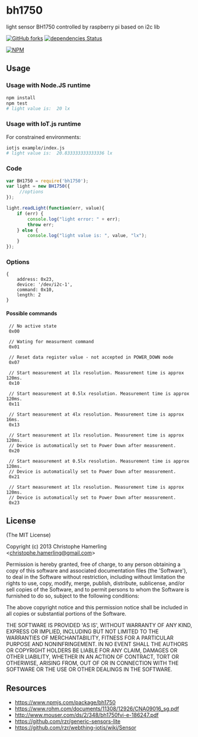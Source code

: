 # bh1750

light sensor BH1750 controlled by raspberry pi based on i2c lib

[![GitHub forks](https://img.shields.io/github/forks/miroRucka/bh1750.svg?style=social&label=Fork&maxAge=2592000)](https://GitHub.com/miroRucka/bh1750/network/)
[![dependencies Status](https://david-dm.org/miroRucka/bh1750/status.svg)](https://david-dm.org/miroRucka/bh1750)

[![NPM](https://nodei.co/npm/bh1750.png)](https://npmjs.org/package/bh1750)

## Usage

### Usage with Node.JS runtime

```sh
npm install
npm test
# light value is:  20 lx

```

### Usage with IoT.js runtime

For constrained environments:

```sh
iotjs example/index.js 
# light value is:  20.833333333333336 lx
```

### Code

   ```javascript
   var BH1750 = require('bh1750');
   var light = new BH1750({
        //options
   });

   light.readLight(function(err, value){
       if (err) {
           console.log("light error: " + err);
           throw err;
       } else {
           console.log("light value is: ", value, "lx");
       }
   });
 ```

### Options

    {
        address: 0x23,
        device: '/dev/i2c-1',
        command: 0x10,
        length: 2
    }

#### Possible commands

     // No active state
     0x00

     // Wating for measurment command
     0x01

     // Reset data register value - not accepted in POWER_DOWN mode
     0x07

     // Start measurement at 1lx resolution. Measurement time is approx 120ms.
     0x10

     // Start measurement at 0.5lx resolution. Measurement time is approx 120ms.
     0x11

     // Start measurement at 4lx resolution. Measurement time is approx 16ms.
     0x13

     // Start measurement at 1lx resolution. Measurement time is approx 120ms.
     // Device is automatically set to Power Down after measurement.
     0x20

     // Start measurement at 0.5lx resolution. Measurement time is approx 120ms.
     // Device is automatically set to Power Down after measurement.
     0x21

     // Start measurement at 1lx resolution. Measurement time is approx 120ms.
     // Device is automatically set to Power Down after measurement.
     0x23

## License

(The MIT License)

Copyright (c) 2013 Christophe Hamerling &lt;christophe.hamerling@gmail.com&gt;

Permission is hereby granted, free of charge, to any person obtaining
a copy of this software and associated documentation files (the
'Software'), to deal in the Software without restriction, including
without limitation the rights to use, copy, modify, merge, publish,
distribute, sublicense, and/or sell copies of the Software, and to
permit persons to whom the Software is furnished to do so, subject to
the following conditions:

The above copyright notice and this permission notice shall be
included in all copies or substantial portions of the Software.

THE SOFTWARE IS PROVIDED 'AS IS', WITHOUT WARRANTY OF ANY KIND,
EXPRESS OR IMPLIED, INCLUDING BUT NOT LIMITED TO THE WARRANTIES OF
MERCHANTABILITY, FITNESS FOR A PARTICULAR PURPOSE AND NONINFRINGEMENT.
IN NO EVENT SHALL THE AUTHORS OR COPYRIGHT HOLDERS BE LIABLE FOR ANY
CLAIM, DAMAGES OR OTHER LIABILITY, WHETHER IN AN ACTION OF CONTRACT,
TORT OR OTHERWISE, ARISING FROM, OUT OF OR IN CONNECTION WITH THE
SOFTWARE OR THE USE OR OTHER DEALINGS IN THE SOFTWARE.

## Resources

* https://www.npmjs.com/package/bh1750
* https://www.rohm.com/documents/11308/12926/CNA09016_sg.pdf
* http://www.mouser.com/ds/2/348/bh1750fvi-e-186247.pdf
* https://github.com/rzr/generic-sensors-lite
* https://github.com/rzr/webthing-iotjs/wiki/Sensor
